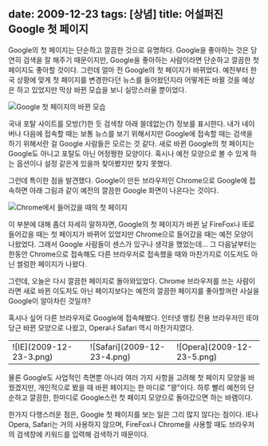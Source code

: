 date: 2009-12-23
tags: [상념]
title: 어설퍼진 Google 첫 페이지
---
Google의 첫 페이지는 단순하고 깔끔한 것으로 유명하다. Google을 좋아하는 것은 당연히 검색을 잘 해주기 때문이지만, Google을 좋아하는 사람이라면 단순하고 깔끔한 첫 페이지도 좋아할 것이다. 그런데 얼마 전 Google의 첫 페이지가 바뀌었다. <!--more--> 예전부터 한국 상황에 맞게 첫 페이지를 변경한다던 뉴스를 들어왔던지라 어떻게든 바뀔 것을 예상은 하고 있었지만 막상 바뀐 모습을 보니 실망스러울 뿐이었다.

![Google 첫 페이지의 바뀐 모습](2009-12-23-1.png)

국내 포탈 사이트를 모방(?)한 듯 검색창 아래 쓸데없는(?) 정보를 표시한다. 내가 네이버나 다음에 접속할 때는 보통 뉴스를 보기 위해서지만 Google에 접속할 때는 검색을 하기 위해서란 걸 Google 사람들은 모르는 것 같다. 새로 바뀐 Google의 첫 페이지는 Google도 아니고 포탈도 아닌 어정쩡한 모양이다. 혹시나 예전 모양으로 볼 수 있게 하는 옵션이나 설정 같은게 있을까 찾아봤지만 찾지 못했다.

그런데 특이한 점을 발견했다. Google이 만든 브라우저인 Chrome으로 Google에 접속하면 아래 그림과 같이 예전의 깔끔한 Google 화면이 나온다는 것이다.

![Chrome에서 들어갔을 때의 첫 페이지](2009-12-23-2.png)

이 부분에 대해 좀더 자세히 말하자면, Google의 첫 페이지가 바뀐 날 FireFox나 IE로 들어갔을 때는 첫 페이지가 바뀌어 있었지만 Chrome으로 들어갔을 때는 예전 모양이 나왔었다. 그래서 Google 사람들이 센스가 있구나 생각을 했었는데... 그 다음날부터는 한동안 Chrome으로 접속해도 다른 브라우저로 접속했을 때와 마찬가지로 이도저도 아닌 썰렁한 페이지가 나왔다.

그런데, 오늘은 다시 깔끔한 페이지로 돌아와있었다. Chrome 브라우저를 쓰는 사람이라면 새로 바뀐 이도저도 아닌 페이지보다는 예전의 깔끔한 페이지를 좋아할꺼란 사실을 Google이 알아차린 것일까?

혹시나 싶어 다른 브라우저로 Google에 접속해봤다. 인터넷 뱅킹 전용 브라우저인 IE야 당근 바뀐 모양으로 나왔고, Opera나 Safari 역시 마찬가지였다.

<table><tr><td>![IE](2009-12-23-3.png)</td><td>![Safari](2009-12-23-4.png)</td><td>![Opera](2009-12-23-5.png)</td></tr></table>

물론 Google도 사업적인 측면뿐 아니라 여러 가지 사항을 고려해 첫 페이지 모양을 바꿨겠지만, 개인적으로 봤을 때 바뀐 페이지는 한 마디로 "꽝"이다. 하루 빨리 예전의 단순하고 깔끔한, 한마디로 Google스런 첫 페이지 모양으로 돌아갔으면 하는 바램이다.

한가지 다행스러운 점은, Google 첫 페이지를 보는 일은 그리 많지 않다는 점이다. IE나 Opera, Safari는 거의 사용하지 않으며, FireFox나 Chrome을 사용할 때도 브라우저의 검색창에 키워드를 입력해 검색하기 때문이다.
